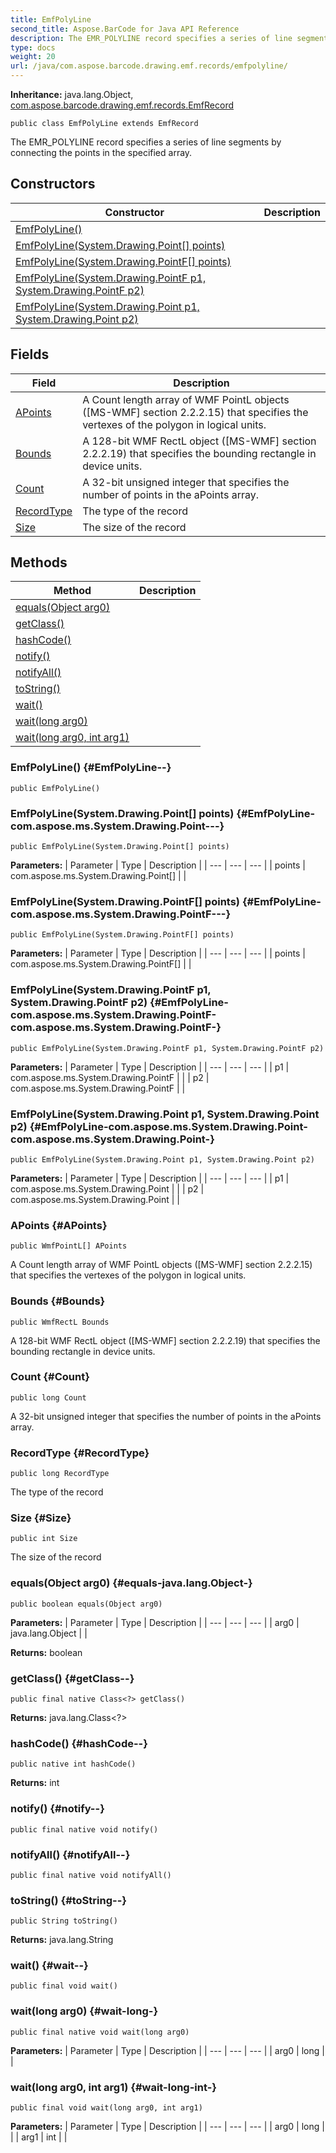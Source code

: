 ```yaml
---
title: EmfPolyLine
second_title: Aspose.BarCode for Java API Reference
description: The EMR_POLYLINE record specifies a series of line segments by connecting the points in the  specified array.
type: docs
weight: 20
url: /java/com.aspose.barcode.drawing.emf.records/emfpolyline/
---
```

**Inheritance:**
java.lang.Object, [com.aspose.barcode.drawing.emf.records.EmfRecord](../../com.aspose.barcode.drawing.emf.records/emfrecord)
```
public class EmfPolyLine extends EmfRecord
```

The EMR\_POLYLINE record specifies a series of line segments by connecting the points in the specified array.
## Constructors

| Constructor | Description |
| --- | --- |
| [EmfPolyLine()](#EmfPolyLine--) |  |
| [EmfPolyLine(System.Drawing.Point[] points)](#EmfPolyLine-com.aspose.ms.System.Drawing.Point---) |  |
| [EmfPolyLine(System.Drawing.PointF[] points)](#EmfPolyLine-com.aspose.ms.System.Drawing.PointF---) |  |
| [EmfPolyLine(System.Drawing.PointF p1, System.Drawing.PointF p2)](#EmfPolyLine-com.aspose.ms.System.Drawing.PointF-com.aspose.ms.System.Drawing.PointF-) |  |
| [EmfPolyLine(System.Drawing.Point p1, System.Drawing.Point p2)](#EmfPolyLine-com.aspose.ms.System.Drawing.Point-com.aspose.ms.System.Drawing.Point-) |  |
## Fields

| Field | Description |
| --- | --- |
| [APoints](#APoints) | A Count length array of WMF PointL objects ([MS-WMF] section 2.2.2.15) that specifies the vertexes of the polygon in logical units. |
| [Bounds](#Bounds) | A 128-bit WMF RectL object ([MS-WMF] section 2.2.2.19) that specifies the bounding rectangle in device units. |
| [Count](#Count) | A 32-bit unsigned integer that specifies the number of points in the aPoints array. |
| [RecordType](#RecordType) | The type of the record |
| [Size](#Size) | The size of the record |
## Methods

| Method | Description |
| --- | --- |
| [equals(Object arg0)](#equals-java.lang.Object-) |  |
| [getClass()](#getClass--) |  |
| [hashCode()](#hashCode--) |  |
| [notify()](#notify--) |  |
| [notifyAll()](#notifyAll--) |  |
| [toString()](#toString--) |  |
| [wait()](#wait--) |  |
| [wait(long arg0)](#wait-long-) |  |
| [wait(long arg0, int arg1)](#wait-long-int-) |  |
### EmfPolyLine() {#EmfPolyLine--}
```
public EmfPolyLine()
```


### EmfPolyLine(System.Drawing.Point[] points) {#EmfPolyLine-com.aspose.ms.System.Drawing.Point---}
```
public EmfPolyLine(System.Drawing.Point[] points)
```


**Parameters:**
| Parameter | Type | Description |
| --- | --- | --- |
| points | com.aspose.ms.System.Drawing.Point[] |  |

### EmfPolyLine(System.Drawing.PointF[] points) {#EmfPolyLine-com.aspose.ms.System.Drawing.PointF---}
```
public EmfPolyLine(System.Drawing.PointF[] points)
```


**Parameters:**
| Parameter | Type | Description |
| --- | --- | --- |
| points | com.aspose.ms.System.Drawing.PointF[] |  |

### EmfPolyLine(System.Drawing.PointF p1, System.Drawing.PointF p2) {#EmfPolyLine-com.aspose.ms.System.Drawing.PointF-com.aspose.ms.System.Drawing.PointF-}
```
public EmfPolyLine(System.Drawing.PointF p1, System.Drawing.PointF p2)
```


**Parameters:**
| Parameter | Type | Description |
| --- | --- | --- |
| p1 | com.aspose.ms.System.Drawing.PointF |  |
| p2 | com.aspose.ms.System.Drawing.PointF |  |

### EmfPolyLine(System.Drawing.Point p1, System.Drawing.Point p2) {#EmfPolyLine-com.aspose.ms.System.Drawing.Point-com.aspose.ms.System.Drawing.Point-}
```
public EmfPolyLine(System.Drawing.Point p1, System.Drawing.Point p2)
```


**Parameters:**
| Parameter | Type | Description |
| --- | --- | --- |
| p1 | com.aspose.ms.System.Drawing.Point |  |
| p2 | com.aspose.ms.System.Drawing.Point |  |

### APoints {#APoints}
```
public WmfPointL[] APoints
```


A Count length array of WMF PointL objects ([MS-WMF] section 2.2.2.15) that specifies the vertexes of the polygon in logical units.

### Bounds {#Bounds}
```
public WmfRectL Bounds
```


A 128-bit WMF RectL object ([MS-WMF] section 2.2.2.19) that specifies the bounding rectangle in device units.

### Count {#Count}
```
public long Count
```


A 32-bit unsigned integer that specifies the number of points in the aPoints array.

### RecordType {#RecordType}
```
public long RecordType
```


The type of the record

### Size {#Size}
```
public int Size
```


The size of the record

### equals(Object arg0) {#equals-java.lang.Object-}
```
public boolean equals(Object arg0)
```




**Parameters:**
| Parameter | Type | Description |
| --- | --- | --- |
| arg0 | java.lang.Object |  |

**Returns:**
boolean
### getClass() {#getClass--}
```
public final native Class<?> getClass()
```




**Returns:**
java.lang.Class<?>
### hashCode() {#hashCode--}
```
public native int hashCode()
```




**Returns:**
int
### notify() {#notify--}
```
public final native void notify()
```




### notifyAll() {#notifyAll--}
```
public final native void notifyAll()
```




### toString() {#toString--}
```
public String toString()
```




**Returns:**
java.lang.String
### wait() {#wait--}
```
public final void wait()
```




### wait(long arg0) {#wait-long-}
```
public final native void wait(long arg0)
```




**Parameters:**
| Parameter | Type | Description |
| --- | --- | --- |
| arg0 | long |  |

### wait(long arg0, int arg1) {#wait-long-int-}
```
public final void wait(long arg0, int arg1)
```




**Parameters:**
| Parameter | Type | Description |
| --- | --- | --- |
| arg0 | long |  |
| arg1 | int |  |

